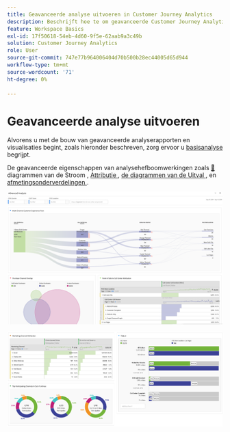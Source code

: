 ```yaml
---
title: Geavanceerde analyse uitvoeren in Customer Journey Analytics
description: Beschrijft hoe te om geavanceerde Customer Journey Analytics analyse in Workspace te doen.
feature: Workspace Basics
exl-id: 17f50618-54eb-4d60-9f5e-62aab9a3c49b
solution: Customer Journey Analytics
role: User
source-git-commit: 747e77b964006404d70b500b28ec44005d65d944
workflow-type: tm+mt
source-wordcount: '71'
ht-degree: 0%

---
```


# Geavanceerde analyse uitvoeren

Alvorens u met de bouw van geavanceerde analyserapporten en visualisaties begint, zoals hieronder beschreven, zorg ervoor u [ basisanalyse ](/help/analysis-workspace/perform-basic-analysis.md) begrijpt.

De geavanceerde eigenschappen van analysehefboomwerkingen zoals [&#128279;](/help/analysis-workspace/visualizations/c-flow/flow.md) diagrammen van de Stroom , [ Attributie ](/help/analysis-workspace/c-panels/attribution.md), [ de diagrammen van de Uitval ](/help/analysis-workspace/visualizations/fallout/fallout-flow.md), en [ afmetingsonderverdelingen ](/help/components/dimensions/t-breakdown-fa.md).

![ Geavanceerde die Analyse in een stroomdiagram wordt getoond.](assets/cja-adv-analysis1.png)

![ Veelvoudige visualisatievoorbeelden, zoals donut, venn, en gestapeld staafdiagram.](assets/cja-adv-analysis2.png)
